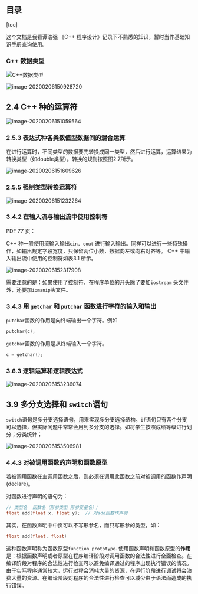 ## 目录

[toc]

这个文档是我看谭浩强 《C++ 程序设计》记录下不熟悉的知识，暂时当作基础知识手册查询使用。



### C++ 数据类型

![C++数据类型](D:\Desktop\career\notes\figure\C++数据类型.png)

![image-20200206150928720](C:\Users\YGG\AppData\Roaming\Typora\typora-user-images\image-20200206150928720.png)



## 2.4 C++ 种的运算符

![image-20200206151059564](C:\Users\YGG\AppData\Roaming\Typora\typora-user-images\image-20200206151059564.png)

### 2.5.3 表达式种各类数值型数据间的混合运算

在进行运算时，不同类型的数据要先转换成同一类型，然后进行运算，运算结果为转换类型（如double类型）。转换的规则按照图2.7所示。

![image-20200206151609626](C:\Users\YGG\AppData\Roaming\Typora\typora-user-images\image-20200206151609626.png)

### 2.5.5 强制类型转换运算符

![image-20200206151232264](C:\Users\YGG\AppData\Roaming\Typora\typora-user-images\image-20200206151232264.png)



###  3.4.2 在输入流与输出流中使用控制符

PDF 77 页：

C++ 种一般使用流输入输出```cin, cout``` 进行输入输出。同样可以进行一些特殊操作，如输出规定字段宽度，只保留两位小数，数据向左或向右对齐等。 C++ 中输入输出流中使用的控制符如表3.1 所示。

![image-20200206152317908](C:\Users\YGG\AppData\Roaming\Typora\typora-user-images\image-20200206152317908.png)

需要注意的是：如果使用了控制符，在程序单位的开头除了要加```iostream``` 头文件外，还要加`iomanip`头文件。

### 3.4.3 用 `getchar` 和 `putchar` 函数进行字符的输入和输出

`putchar`函数的作用是向终端输出一个字符。例如

```C++
putchar(c);
```

`getchar`函数的作用是从终端输入一个字符。

```c++
c = getchar();
```



### 3.6.3 逻辑运算和逻辑表达式

![image-20200206153236074](C:\Users\YGG\AppData\Roaming\Typora\typora-user-images\image-20200206153236074.png)



##  3.9 多分支选择和 `switch`语句

`switch`语句是多分支选择语句，用来实现多分支选择结构。`if`语句只有两个分支可以选择，但实际问题中常常会用到多分支的选择。如将学生按照成绩等级进行划分；分类统计；

![image-20200206153506981](C:\Users\YGG\AppData\Roaming\Typora\typora-user-images\image-20200206153506981.png)

### 4.4.3 对被调用函数的声明和函数原型

若被调用函数在主调用函数之后，则必须在调用此函数之前对被调用的函数作声明(declare)。

对函数进行声明的语句为：

```c++
// 类型名  函数名（形参类型 形参变量名）；
float add(float x, float y);  // 对add函数作声明
```

其实，在函数声明中中页可以不写形参名，而只写形参的类型，如：

```c++
float add(float, float)
```

这种函数声明称为函数原型`function prototype`.  使用函数声明和函数原型的**作用**是：根据函数声明或者原型在程序编译阶段对调用函数的合法性进行全面检查。在编译阶段对程序的合法性进行检查可以避免编译通过的程序出现执行错误的情况。由于实际程序通常较大，运行过程会消耗大量的资源，在运行阶段进行调试将会浪费大量的资源。在编译阶段对程序的合法性进行检查可以减少由于语法而造成的执行错误。